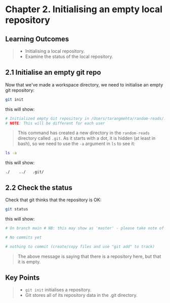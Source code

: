 # Chapter 2. Initialising an empty local repository

## Learning Outcomes
> - Initialising a local repository.
> - Examine the status of the local repository.

## 2.1 Initialise an empty git repo
Now that we've made a workspace directory, we need to initialise an empty git repository:

~~~bash
git init
~~~
this will show:
~~~bash
# Initialized empty Git repository in /Users/tarangmehta/random-reads/.git/
# NOTE: This will be different for each user
~~~

> This command has created a new directory in the `random-reads` directory called `.git`.
> As it starts with a dot, it is hidden (at least in bash), so we need to use the `-a` argument in `ls` to see it:

~~~bash
ls -a
~~~
this will show:
~~~console
./    ../   .git/
~~~

## 2.2 Check the status
Check that git thinks that the repository is OK:

~~~bash
git status
~~~
this will show:
~~~bash
# On branch main # NB: this may show as 'master' - please take note of this for later

# No commits yet

# nothing to commit (create/copy files and use "git add" to track)
~~~

> The above message is saying that there is a repository here, but that it is empty.

## Key Points
> - `git init` initialises a repository.
> - Git stores all of its repository data in the .git directory.

